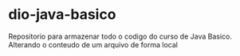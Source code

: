 # dio-java-basico
Repositorio para armazenar todo o codigo do curso de Java Basico.
Alterando o conteudo de um arquivo de forma local